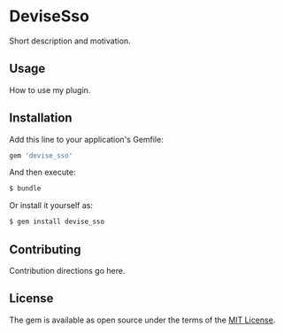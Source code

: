 # DeviseSso
Short description and motivation.

## Usage
How to use my plugin.

## Installation
Add this line to your application's Gemfile:

```ruby
gem 'devise_sso'
```

And then execute:
```bash
$ bundle
```

Or install it yourself as:
```bash
$ gem install devise_sso
```

## Contributing
Contribution directions go here.

## License
The gem is available as open source under the terms of the [MIT License](https://opensource.org/licenses/MIT).
